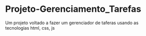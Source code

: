 # Projeto-Gerenciamento_Tarefas
Um projeto voltado a fazer um gerenciador de taferas usando as tecnologias html, css, js

